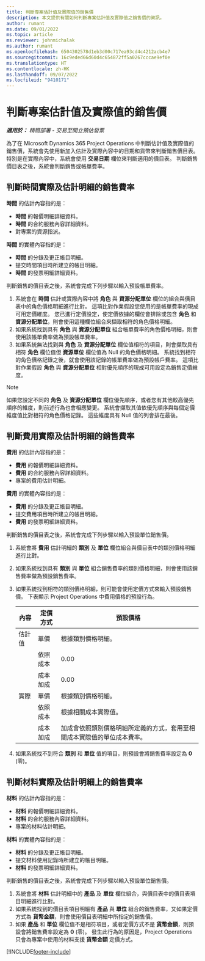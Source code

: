 ```yaml
---
title: 判斷專案估計值及實際值的銷售價
description: 本文提供有關如何判斷專案估計值及實際值之銷售價的資訊。
author: rumant
ms.date: 09/01/2022
ms.topic: article
ms.reviewer: johnmichalak
ms.author: rumant
ms.openlocfilehash: 6504302578d1eb3d00c717ea93cd4c4212acb4e7
ms.sourcegitcommit: 16c9eded66d60d4c654872ff5a0267cccae9ef0e
ms.translationtype: HT
ms.contentlocale: zh-HK
ms.lasthandoff: 09/07/2022
ms.locfileid: "9410171"
---
```

# <a name="determine-sales-prices-for-project-estimates-and-actuals"></a>判斷專案估計值及實際值的銷售價

_**適用於：** 精簡部署 - 交易至開立預估發票_

為了在 Microsoft Dynamics 365 Project Operations 中判斷估計值及實際值的銷售價，系統會先使用新加入估計及實際內容中的日期和貨幣來判斷銷售價目表。 特別是在實際內容中，系統會使用 **交易日期** 欄位來判斷適用的價目表。 判斷銷售價目表之後，系統會判斷銷售或帳單費率。

## <a name="determining-sales-rates-on-actual-and-estimate-lines-for-time"></a>判斷時間實際及估計明細的銷售費率

**時間** 的估計內容指的是：

- **時間** 的報價明細詳細資料。
- **時間** 的合約服務內容詳細資料。
- 對專案的資源指派。

**時間** 的實體內容指的是：

- **時間** 的分錄及更正帳目明細。
- 提交時間項目時所建立的帳目明細。
- **時間** 的發票明細詳細資料。 

判斷銷售的價目表之後，系統會完成下列步驟以輸入預設帳單費率。

1. 系統會在 **時間** 估計或實際內容中將 **角色** 與 **資源分配單位** 欄位的組合與價目表中的角色價格明細進行比對。 這項比對作業假設您使用的是帳單費率的現成可用定價維度。 您已進行定價設定，使定價依據的欄位會排除或包含 **角色** 和 **資源分配單位**，則會使用這種欄位組合來擷取相符的角色價格明細。
1. 如果系統找到具有 **角色** 與 **資源分配單位** 組合帳單費率的角色價格明細，則會使用該帳單費率做為預設帳單費率。
1. 如果系統無法找到與 **角色** 及 **資源分配單位** 欄位值相符的項目，則會擷取具有相符 **角色** 欄位值但 **資源單位** 欄位值為 Null 的角色價格明細。 系統找到相符的角色價格記錄之後，就會使用該記錄的帳單費率做為預設帳戶費率。 這項比對作業假設 **角色** 與 **資源分配單位** 相對優先順序的現成可用設定為銷售定價維度。

> [!NOTE]
> 如果您設定不同的 **角色** 及 **資源分配單位** 欄位優先順序，或者您有其他較高優先順序的維度，則前述行為也會相應變更。 系統會擷取其值依優先順序與每個定價維度值比對相符的角色價格記錄。 這些維度具有 Null 值的列會排在最後。

## <a name="determining-sales-rates-on-actual-and-estimate-lines-for-expense"></a>判斷費用實際及估計明細的銷售費率

**費用** 的估計內容指的是：

- **費用** 的報價明細詳細資料。
- **費用** 的合約服務內容詳細資料。
- 專案的費用估計明細。

**費用** 的實體內容指的是：

- **費用** 的分錄及更正帳目明細。
- 提交費用項目時所建立的帳目明細。
- **費用** 的發票明細詳細資料。 

判斷銷售的價目表之後，系統會完成下列步驟以輸入預設單位銷售價。

1. 系統會將 **費用** 估計明細的 **類別** 及 **單位** 欄位組合與價目表中的類別價格明細進行比對。
1. 如果系統找到具有 **類別** 與 **單位** 組合銷售費率的類別價格明細，則會使用該銷售費率做為預設銷售費率。
1. 如果系統找到相符的類別價格明細，則可能會使用定價方式來輸入預設銷售價。 下表顯示 Project Operations 中費用價格的預設行為。

    | 內容 | 定價方式 | 預設價格 |
    | --- | --- | --- |
    | 估計值 | 單價 | 根據類別價格明細。 |
    |        | 依照成本 | 0.00 |
    |        | 成本加成 | 0.00 |
    | 實際 | 單價 | 根據類別價格明細。 |
    |        | 依照成本 | 根據相關成本實際值。 |
    |        | 成本加成 | 加成會依照類別價格明細所定義的方式，套用至相關成本實際值的單位成本費率。 |

1. 如果系統找不到符合 **類別** 和 **單位** 值的項目，則預設會將銷售費率設定為 **0** (零)。

## <a name="determining-sales-rates-on-actual-and-estimate-lines-for-material"></a>判斷材料實際及估計明細上的銷售費率

**材料** 的估計內容指的是：

- **材料** 的報價明細詳細資料。
- **材料** 的合約服務內容詳細資料。
- 專案的材料估計明細。

**材料** 的實體內容指的是：

- **材料** 的分錄及更正帳目明細。
- 提交材料使用記錄時所建立的帳目明細。
- **材料** 的發票明細詳細資料。 

判斷銷售的價目表之後，系統會完成下列步驟以輸入預設單位銷售價。

1. 系統會將 **材料** 估計明細中的 **產品** 及 **單位** 欄位組合，與價目表中的價目表項目明細進行比對。
1. 如果系統找到的價目表項目明細有 **產品** 與 **單位** 組合的銷售費率，又如果定價方式為 **貨幣金額**，則會使用價目表明細中所指定的銷售價。 
1. 如果 **產品** 和 **單位** 欄位值不是相符項目，或者定價方式不是 **貨幣金額**，則預設會將銷售費率設定為 **0** (零)。 發生此行為的原因是，Project Operations 只會為專案中使用的材料支援 **貨幣金額** 定價方式。

[!INCLUDE[footer-include](../../includes/footer-banner.md)]
